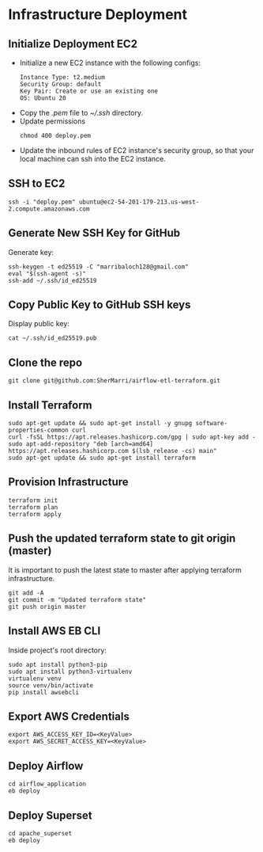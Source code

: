 # Infrastructure Deployment

## Initialize Deployment EC2

- Initialize a new EC2 instance with the following configs:
  ```
  Instance Type: t2.medium
  Security Group: default
  Key Pair: Create or use an existing one
  OS: Ubuntu 20
  ```
- Copy the _.pem_ file to _~/.ssh_ directory.
- Update permissions
  ```
  chmod 400 deploy.pem
  ```
- Update the inbound rules of EC2 instance's security group, so that your local machine can ssh into the EC2 instance.

## SSH to EC2

```
ssh -i "deploy.pem" ubuntu@ec2-54-201-179-213.us-west-2.compute.amazonaws.com
```

## Generate New SSH Key for GitHub

Generate key:

```
ssh-keygen -t ed25519 -C "marribaloch128@gmail.com"
eval "$(ssh-agent -s)"
ssh-add ~/.ssh/id_ed25519
```

## Copy Public Key to GitHub SSH keys

Display public key:

```
cat ~/.ssh/id_ed25519.pub
```

## Clone the repo

```
git clone git@github.com:SherMarri/airflow-etl-terraform.git
```

## Install Terraform

```
sudo apt-get update && sudo apt-get install -y gnupg software-properties-common curl
curl -fsSL https://apt.releases.hashicorp.com/gpg | sudo apt-key add -
sudo apt-add-repository "deb [arch=amd64] https://apt.releases.hashicorp.com $(lsb_release -cs) main"
sudo apt-get update && sudo apt-get install terraform
```

## Provision Infrastructure

```
terraform init
terraform plan
terraform apply
```

## Push the updated terraform state to git origin (master)

It is important to push the latest state to master after applying terraform infrastructure.

```
git add -A
git commit -m "Updated terraform state"
git push origin master
```

## Install AWS EB CLI

Inside project's root directory:

```
sudo apt install python3-pip
sudo apt install python3-virtualenv
virtualenv venv
source venv/bin/activate
pip install awsebcli
```

## Export AWS Credentials

```
export AWS_ACCESS_KEY_ID=<KeyValue>
export AWS_SECRET_ACCESS_KEY=<KeyValue>
```

## Deploy Airflow

```
cd airflow_application
eb deploy
```

## Deploy Superset

```
cd apache_superset
eb deploy
```
